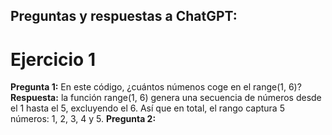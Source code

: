 ## Preguntas y respuestas  a ChatGPT:

# Ejercicio 1

**Pregunta 1:** En este código, ¿cuántos númenos coge en el range(1, 6)?
**Respuesta:** la función range(1, 6) genera una secuencia de números desde el 1 hasta el 5, excluyendo el 6. Así que en total, el rango captura 5 números: 1, 2, 3, 4 y 5.
**Pregunta 2:** 
